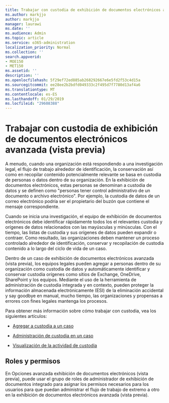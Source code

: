 ```yaml
---
title: Trabajar con custodia de exhibición de documentos electrónicos avanzada (vista previa)
ms.author: markjjo
author: markjjo
manager: laurawi
ms.date: ''
ms.audience: Admin
ms.topic: article
ms.service: o365-administration
localization_priority: Normal
ms.collection: ''
search.appverid:
- MOE150
- MET150
ms.assetid: ''
description: ''
ms.openlocfilehash: 5f29ef72ed885ab268292667e6e5fd2f53c4d15a
ms.sourcegitcommit: ee28ee2b2bdfd049333c2f495d7f7780d13af4a6
ms.translationtype: MT
ms.contentlocale: es-ES
ms.lasthandoff: 01/29/2019
ms.locfileid: "29608388"
---
```

# <a name="working-with-custodians-in-advanced-ediscovery-preview"></a>Trabajar con custodia de exhibición de documentos electrónicos avanzada (vista previa)

A menudo, cuando una organización está respondiendo a una investigación legal, el flujo de trabajo alrededor de identificación, la conservación así como en recopilar contenido potencialmente relevante se basa en custodia de personas o datos dentro de su organización. En la exhibición de documentos electrónicos, estas personas se denominan a custodia de datos y se definen como "personas tener control administrativo de un documento o archivo electrónico". Por ejemplo, la custodia de datos de un correo electrónico podría ser el propietario del buzón que contiene el mensaje correspondiente.  

Cuando se inicia una investigación, el equipo de exhibición de documentos electrónicos debe identificar rápidamente todos los el relevantes custodia y orígenes de datos relacionados con las mayúsculas y minúsculas. Con el tiempo, las listas de custodia y sus orígenes de datos pueden expandir o contraer. Como resultado, las organizaciones deben mantener un proceso controlado alrededor de identificación, conservar y recopilación de custodia contenido a lo largo del ciclo de vida de un caso.

Dentro de un caso de exhibición de documentos electrónicos avanzada (vista previa), los equipos legales pueden agregar a personas dentro de su organización como custodia de datos y automáticamente identificar y conservar custodia orígenes como sitios de Exchange, OneDrive, SharePoint y los equipos. Mediante el uso de la herramienta de administración de custodia integrada y en contexto, pueden proteger la información almacenada electrónicamente (ESI) de la eliminación accidental y say goodbye en manual, mucho tiempo, las organizaciones y propensas a errores con fines legales mantenga los procesos. 

Para obtener más información sobre cómo trabajar con custodia, vea los siguientes artículos: 

- [Agregar a custodia a un caso](add-custodians-to-case.md)

- [Administración de custodia en un caso](manage-new-custodians.md)

- [Visualización de la actividad de custodia](view-custodian-activity.md)

## <a name="roles-and-permissions"></a>Roles y permisos

En Opciones avanzada exhibición de documentos electrónicos (vista previa), puede usar el grupo de roles de administrador de exhibición de documentos integrado para asignar los permisos necesarios para los usuarios para que puedan administrar el flujo de trabajo de extremo a otro en la exhibición de documentos electrónicos avanzada (vista previa).
